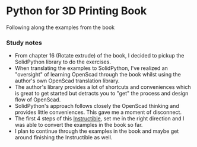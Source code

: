 Python for 3D Printing Book
===========================

Following along the examples from the book


### Study notes


- From chapter 16 (Rotate extrude) of the book, I decided to pickup the
  SolidPython library to do the exercises.
- When translating the examples to SolidPython, I've realized an "oversight"
  of learning OpenScad through the book whilst using the author's own OpenScad
  translation library.
- The author's library provides a lot of shortcuts and conveniences which is
  great to get started but detracts you to "get" the process and design flow of
  OpenScad.
- SolidPython's approach follows closely the OpenScad thinking and provides
  little conveniences. This gave me a moment of disconnect.
- The first 4 steps of this [Instructible](https://www.instructables.com/OpenSCAD-The-Instructable/), set me in the right direction and I was able to convert
  the examples in the book so far.
- I plan to continue through the examples in the book and maybe get around
  finishing the Instructible as well.
